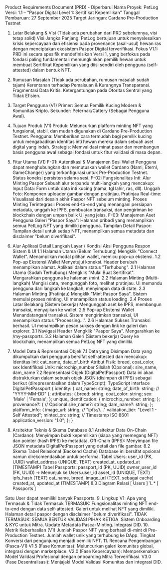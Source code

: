 Product Requirements Document (PRD) - Diperbarui
Nama Proyek: PetLog
Versi: 1.1 – "Paspor Digital Level 1: Sertifikat Kepemilikan"
Tanggal Pembaruan: 27 September 2025
Target Jaringan: Cardano Pre-Production Testnet
1. Latar Belakang & Visi
(Tidak ada perubahan dari PRD sebelumnya, visi tetap solid)
Visi Jangka Panjang: PetLog bertujuan untuk menyelesaikan krisis kepercayaan dan efisiensi pada provenance (asal-usul) hewan ras dengan menciptakan ekosistem Paspor Digital terverifikasi.
Fokus V1.1: PRD ini secara spesifik mendefinisikan Versi 1, yang berfokus pada fondasi paling fundamental: memungkinkan pemilik hewan untuk membuat Sertifikat Kepemilikan yang diisi sendiri oleh pengguna (self-attested) dalam bentuk NFT.
2. Rumusan Masalah
(Tidak ada perubahan, rumusan masalah sudah tajam)
Kerentanan terhadap Pemalsuan & Kurangnya Transparansi.
Fragmentasi Data Kritis.
Ketergantungan pada Otoritas Sentral yang Tidak Efisien.
3. Target Pengguna (V1)
Primer: Semua Pemilik Kucing Modern & Komunitas Kripto.
Sekunder: Peternak/Cattery (Sebagai Pengguna Awal).
4. Tujuan Produk (V1)
Produk: Meluncurkan platform minting NFT yang fungsional, stabil, dan mudah digunakan di Cardano Pre-Production Testnet.
Pengguna: Memberikan cara termudah bagi pemilik kucing untuk mengabadikan identitas inti hewan mereka dalam sebuah aset digital yang indah.
Strategis: Memvalidasi minat pasar dan membangun basis pengguna awal sebagai fondasi untuk fitur validasi di masa depan.
5. Fitur Utama (V1)
F-01: Autentikasi & Manajemen Sesi Wallet
Pengguna dapat menghubungkan dan memutuskan wallet Cardano (Nami, Eternl, GameChanger) yang terkonfigurasi untuk Pre-Production Testnet. Status koneksi persisten selama sesi.
F-02: Fungsionalitas Inti: Alur Minting Paspor
Sebuah alur terpandu multi-langkah yang mencakup:
Input Data: Form untuk data inti kucing (nama, tgl lahir, ras, dll).
Unggah Foto: Komponen uploader gambar dengan pratinjau.
Pratinjau Real-time: Visualisasi dari desain akhir Paspor NFT sebelum minting.
Proses Minting Terintegrasi: Proses end-to-end yang menangani persiapan metadata, unggah ke IPFS, pembuatan transaksi, dan pengiriman ke blockchain dengan umpan balik UI yang jelas.
F-03: Manajemen Aset Pengguna
Galeri "Paspor Saya": Halaman pribadi yang menampilkan semua PetLog NFT yang dimiliki pengguna.
Tampilan Detail Paspor: Tampilan detail untuk setiap NFT, menampilkan semua metadata dan disclaimer "belum diverifikasi".
6. Alur Aplikasi Detail
Langkah
Layar / Kondisi
Aksi Pengguna
Respon Sistem & UI
1.1
Halaman Utama (Belum Terhubung)
Mengklik "Connect Wallet".
Menampilkan modal pilihan wallet, memicu pop-up ekstensi.
1.2
Pop-up Ekstensi Wallet
Menyetujui koneksi.
Header berubah menampilkan alamat. Aplikasi dalam status "Terhubung".
2.1
Halaman Utama (Sudah Terhubung)
Mengklik "Mulai Buat Sertifikat".
Mengarahkan pengguna ke halaman /mint.
2.2
Halaman Minting (Multi-langkah)
Mengisi data, mengunggah foto, melihat pratinjau.
UI memandu pengguna dari langkah ke langkah, menyimpan data di state.
2.3
Halaman Minting (Pratinjau)
Mengklik "Mint Paspor Saya".
Sistem memulai proses minting, UI menampilkan status loading.
2.4
Proses Latar Belakang
(Sistem bekerja)
Mengunggah aset ke IPFS, membangun transaksi, menyajikan ke wallet.
2.5
Pop-up Ekstensi Wallet
Menandatangani transaksi.
Sistem mengirimkan transaksi, UI menampilkan status "Processing...".
2.6
Halaman Sukses
Transaksi berhasil.
UI menampilkan pesan sukses dengan link ke galeri dan explorer.
3.1
Navigasi Header
Mengklik "Paspor Saya".
Mengarahkan ke /my-passports.
3.2
Halaman Galeri
(Sistem bekerja)
Query ke blockchain, menampilkan semua PetLog NFT yang dimiliki.

7. Model Data & Representasi Objek
7.1 Data yang Disimpan
Data yang dikumpulkan dari pengguna bersifat self-attested dan mencakup:
Identitas Inti: cat_name, date_of_birth
Atribut Fisik: breed, coat_color, sex
Identifikasi Unik: microchip_number
Silsilah (Opsional): sire_name, dam_name
7.2 Representasi Objek (DigitalPetPassport)
Data ini akan distrukturkan dalam sebuah objek JSON (disimpan di IPFS) sebagai berikut (direpresentasikan dalam TypeScript):
TypeScript
interface DigitalPetPassport {
  identity: {
    cat_name: string;
    date_of_birth: string; // "YYYY-MM-DD"
  };
  attributes: {
    breed: string;
    coat_color: string;
    sex: 'Male' | 'Female';
  };
  unique_identification: {
    microchip_number: string;
  };
  provenance?: { // Opsional
    sire_name?: string; 
    dam_name?: string;
  };
  platform_info: {
    image_url: string; // "ipfs://..."
    validation_tier: "Level 1 - Self Attested";
    minted_on: string; // Timestamp ISO 8601
    application_version: "1.0";
  };
}


8. Arsitektur Teknis & Skema Database
8.1 Arsitektur Data
On-Chain (Cardano): Menyimpan bukti kepemilikan (siapa yang memegang NFT) dan pointer (hash IPFS) ke metadata.
Off-Chain (IPFS): Menyimpan file JSON metadata DigitalPetPassport yang detail dan file gambar.
8.2 Skema Tabel Relasional (Backend Cache)
Database ini bersifat opsional namun direkomendasikan untuk performa.
Tabel Users:
user_id (PK, UUID)
wallet_address (UNIQUE, TEXT)
created_at, updated_at (TIMESTAMP)
Tabel Passports:
passport_id (PK, UUID)
owner_user_id (FK, UUID) -> Menunjuk ke Users.user_id
asset_id (UNIQUE, TEXT)
ipfs_hash (TEXT)
cat_name, breed, image_url (TEXT, sebagai cache)
created_at, updated_at (TIMESTAMP)
8.3 Diagram Relasi
[ Users ] 1..* [ Passports ]


Satu User dapat memiliki banyak Passports.
9. Lingkup V1: Apa yang Termasuk & Tidak Termasuk
TERMASUK:
Fungsionalitas minting NFT end-to-end dengan data self-attested.
Galeri untuk melihat NFT yang dimiliki.
Halaman detail paspor dengan disclaimer "belum diverifikasi".
TIDAK TERMASUK:
SEMUA BENTUK VALIDASI PIHAK KETIGA.
Sistem Onboarding & KYC untuk Mitra.
Update Metadata Pasca-Minting.
Integrasi DID.
10. Metrik Keberhasilan (V1)
Jumlah Paspor NFT yang berhasil di-mint di Pre-Production Testnet.
Jumlah wallet unik yang terhubung ke DApp.
Tingkat Konversi dari pengunjung menjadi pemilik NFT.
11. Rencana Pengembangan (Pasca-V1)
V1.5 (Fase Komunitas): Meluncurkan galeri komunitas global, integrasi dengan marketplace.
V2.0 (Fase Kepercayaan): Memperkenalkan Model Validasi Profesional dengan onboarding Mitra Terverifikasi.
V3.0 (Fase Desentralisasi): Menjajaki Model Validasi Komunitas dan integrasi DID.

